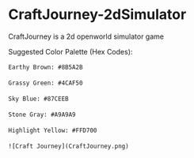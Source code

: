 # CraftJourney-2dSimulator
CraftJourney is a 2d openworld simulator game

Suggested Color Palette (Hex Codes):

    Earthy Brown: #8B5A2B

    Grassy Green: #4CAF50

    Sky Blue: #87CEEB

    Stone Gray: #A9A9A9

    Highlight Yellow: #FFD700

    ![Craft Journey](CraftJourney.png)